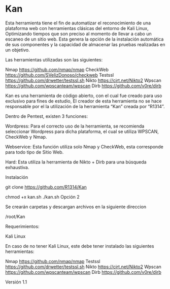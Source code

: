 # Kan
Esta herramienta tiene el fin de automatizar el reconocimiento de una plataforma web con herramientas clásicas del entorno de Kali Linux, Optimizando tiempos que son preciso al momento de llevar a cabo un escaneo de un sitio web. Esta genera la opción de la instalación automática de sus componentes y la capacidad de almacenar las pruebas realizadas en un objetivo.

Las herramientas utilizadas son las siguientes:

Nmap https://github.com/nmap/nmap
CheckWeb https://github.com/SVelizDonoso/checkweb
Testssl https://github.com/drwetter/testssl.sh
Nikto https://cirt.net/Nikto2
Wpscan https://github.com/wpscanteam/wpscan
Dirb https://github.com/v0re/dirb


Kan es una herramienta de código abierto, con el cual fue creado para uso exclusivo para fines de estudio, El creador de esta herramienta no se hace responsable por el la utilización de la herramienta “Kan” creada por “R1314”. 

Dentro de Pentest, existen 3 funciones:

  Wordpress:
Para el correcto uso de la herramienta, se recomienda seleccionar Wordpress para dicha plataforma, el cual se utiliza WPSCAN, CheckWeb y Nmap.

  Webservice:
Esta función utiliza solo Nmap y CheckWeb, esta corresponde para todo tipo de Sitio Web.

  Hard:
Esta utiliza la herramienta de Nikto + Dirb para una búsqueda exhaustiva.


Instalación

git clone https://github.com/R1314/Kan

chmod +x kan.sh
./kan.sh
Opción 2


Se crearán carpetas y descargan archivos en la siguiente direccion 

/root/Kan	



Requerimientos:

Kali Linux

En caso de no tener Kali Linux, este debe tener instalado las siguientes herramientas: 

Nmap https://github.com/nmap/nmap
Testssl https://github.com/drwetter/testssl.sh
Nikto https://cirt.net/Nikto2
Wpscan https://github.com/wpscanteam/wpscan
Dirb https://github.com/v0re/dirb

Versión 1.1
